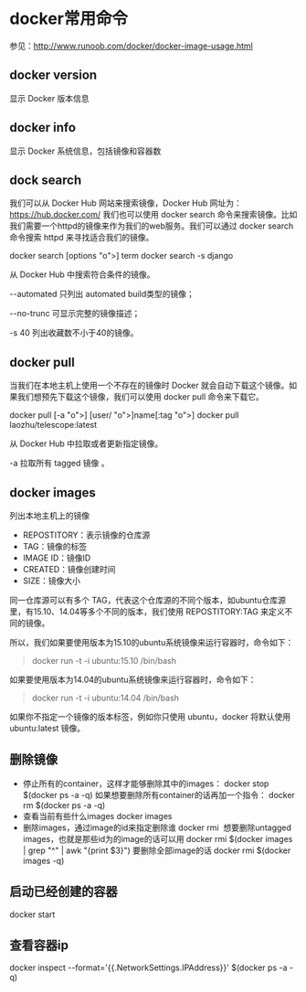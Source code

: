 # docker常用命令

参见：http://www.runoob.com/docker/docker-image-usage.html

## docker version

显示 Docker 版本信息

## docker info

显示 Docker 系统信息，包括镜像和容器数

## dock search 

我们可以从 Docker Hub 网站来搜索镜像，Docker Hub 网址为： https://hub.docker.com/
我们也可以使用 docker search 命令来搜索镜像。比如我们需要一个httpd的镜像来作为我们的web服务。我们可以通过 docker search 命令搜索 httpd 来寻找适合我们的镜像。

docker search [options "o">] term
docker search -s  django

从 Docker Hub 中搜索符合条件的镜像。

--automated 只列出 automated build类型的镜像；

--no-trunc 可显示完整的镜像描述；

-s 40 列出收藏数不小于40的镜像。

## docker pull

当我们在本地主机上使用一个不存在的镜像时 Docker 就会自动下载这个镜像。如果我们想预先下载这个镜像，我们可以使用 docker pull 命令来下载它。

docker pull [-a "o">] [user/ "o">]name[:tag "o">]
docker pull laozhu/telescope:latest

从 Docker Hub 中拉取或者更新指定镜像。

-a 拉取所有 tagged 镜像 。

##  docker images

列出本地主机上的镜像 

- REPOSTITORY：表示镜像的仓库源
- TAG：镜像的标签
- IMAGE ID：镜像ID
- CREATED：镜像创建时间
- SIZE：镜像大小

同一仓库源可以有多个 TAG，代表这个仓库源的不同个版本，如ubuntu仓库源里，有15.10、14.04等多个不同的版本，我们使用 REPOSTITORY:TAG 来定义不同的镜像。

所以，我们如果要使用版本为15.10的ubuntu系统镜像来运行容器时，命令如下：

> docker run -t -i ubuntu:15.10 /bin/bash 

如果要使用版本为14.04的ubuntu系统镜像来运行容器时，命令如下：

> docker run -t -i ubuntu:14.04 /bin/bash 

如果你不指定一个镜像的版本标签，例如你只使用 ubuntu，docker 将默认使用 ubuntu:latest 镜像。


## 删除镜像 

- 停止所有的container，这样才能够删除其中的images：
docker stop $(docker ps -a -q)
如果想要删除所有container的话再加一个指令：
docker rm $(docker ps -a -q)
- 查看当前有些什么images
docker images
- 删除images，通过image的id来指定删除谁
docker rmi <image id>
想要删除untagged images，也就是那些id为<None>的image的话可以用
docker rmi $(docker images | grep "^<none>" | awk "{print $3}")
要删除全部image的话
docker rmi $(docker images -q)


## 启动已经创建的容器

docker start

## 查看容器ip

 docker inspect --format='{{.NetworkSettings.IPAddress}}' $(docker ps -a -q)